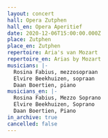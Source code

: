 ```yaml
---
layout: concert
hall: Opera Zutphen
hall_en: Opera Aperitief
date: 2020-12-06T15:00:00.000Z
place: Zutphen
place_en: Zutphen
repertoire: Aria's van Mozart
repertoire_en: Arias by Mozart
musicians: |-
  Rosina Fabius, mezzosopraan
  Elvire Beekhuizen, sopraan
  Daan Boertien, piano
musicians_en: |-
  Rosina Fabius, Mezzo Soprano
  Elvire Beekhuizen, Soprano
  Daan Boertien, Piano
in_archive: true
cancelled: false
---
```

